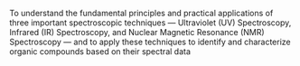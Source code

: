 To understand the fundamental principles and practical applications of three important spectroscopic techniques — Ultraviolet (UV) Spectroscopy, Infrared (IR) Spectroscopy, and Nuclear Magnetic Resonance (NMR) Spectroscopy — and to apply these techniques to identify and characterize organic compounds based on their spectral data
